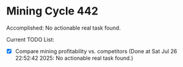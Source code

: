 # Mining Cycle 442

Accomplished: No actionable real task found.

Current TODO List:

- [x] Compare mining profitability vs. competitors  (Done at Sat Jul 26 22:52:42 2025: No actionable real task found.)